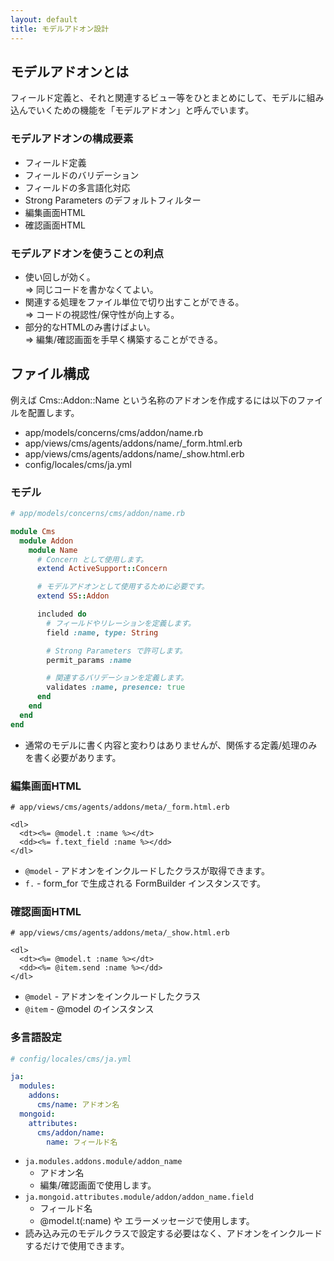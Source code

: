 ```yaml
---
layout: default
title: モデルアドオン設計
---
```


## モデルアドオンとは

フィールド定義と、それと関連するビュー等をひとまとめにして、モデルに組み込んでいくための機能を「モデルアドオン」と呼んでいます。

### モデルアドオンの構成要素

- フィールド定義
- フィールドのバリデーション
- フィールドの多言語化対応
- Strong Parameters のデフォルトフィルター
- 編集画面HTML
- 確認画面HTML

### モデルアドオンを使うことの利点

- 使い回しが効く。<br />
  => 同じコードを書かなくてよい。
- 関連する処理をファイル単位で切り出すことができる。<br />
  => コードの視認性/保守性が向上する。
- 部分的なHTMLのみ書けばよい。<br />
  => 編集/確認画面を手早く構築することができる。

## ファイル構成

例えば Cms::Addon::Name という名称のアドオンを作成するには以下のファイルを配置します。

- app/models/concerns/cms/addon/name.rb
- app/views/cms/agents/addons/name/_form.html.erb
- app/views/cms/agents/addons/name/_show.html.erb
- config/locales/cms/ja.yml

### モデル

~~~ruby
# app/models/concerns/cms/addon/name.rb

module Cms
  module Addon
    module Name
      # Concern として使用します。
      extend ActiveSupport::Concern

      # モデルアドオンとして使用するために必要です。
      extend SS::Addon

      included do
        # フィールドやリレーションを定義します。
        field :name, type: String

        # Strong Parameters で許可します。
        permit_params :name

        # 関連するバリデーションを定義します。
        validates :name, presence: true
      end
    end
  end
end
~~~

- 通常のモデルに書く内容と変わりはありませんが、関係する定義/処理のみを書く必要があります。

### 編集画面HTML

~~~erb
# app/views/cms/agents/addons/meta/_form.html.erb

<dl>
  <dt><%= @model.t :name %></dt>
  <dd><%= f.text_field :name %></dd>
</dl>
~~~

- `@model` - アドオンをインクルードしたクラスが取得できます。
- `f.` - form_for で生成される FormBuilder インスタンスです。

### 確認画面HTML

~~~erb
# app/views/cms/agents/addons/meta/_show.html.erb

<dl>
  <dt><%= @model.t :name %></dt>
  <dd><%= @item.send :name %></dd>
</dl>
~~~

- `@model` - アドオンをインクルードしたクラス
- `@item` -  @model のインスタンス

### 多言語設定

~~~yaml
# config/locales/cms/ja.yml

ja:
  modules:
    addons:
      cms/name: アドオン名
  mongoid:
    attributes:
      cms/addon/name:
        name: フィールド名
~~~

- `ja.modules.addons.module/addon_name`
  - アドオン名
  - 編集/確認画面で使用します。
- `ja.mongoid.attributes.module/addon/addon_name.field`
  - フィールド名
  - @model.t(:name) や エラーメッセージで使用します。
- 読み込み元のモデルクラスで設定する必要はなく、アドオンをインクルードするだけで使用できます。
